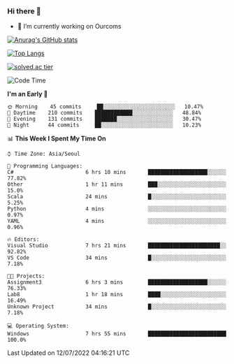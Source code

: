 ### Hi there 👋

- 🔭 I’m currently working on Ourcoms

<!--
**Rhange/Rhange** is a ✨ _special_ ✨ repository because its `README.md` (this file) appears on your GitHub profile.

Here are some ideas to get you started:

- 🌱 I’m currently learning ...
- 👯 I’m looking to collaborate on ...
- 🤔 I’m looking for help with ...
- 💬 Ask me about ...
- 📫 How to reach me: ...
- 😄 Pronouns: ...
- ⚡ Fun fact: ...
-->

[![Anurag's GitHub stats](https://github-readme-stats.vercel.app/api?username=rhange&show_icons=true&theme=gruvbox)](https://github.com/anuraghazra/github-readme-stats)

[![Top Langs](https://github-readme-stats.vercel.app/api/top-langs/?username=rhange&layout=compact&theme=gruvbox)](https://github.com/anuraghazra/github-readme-stats)

[![solved.ac tier](http://mazassumnida.wtf/api/generate_badge?boj=rhange0511)](https://solved.ac/rhange0511)

  <!--START_SECTION:waka-->
![Code Time](http://img.shields.io/badge/Code%20Time-0%20secs-blue)

**I'm an Early 🐤** 

```text
🌞 Morning    45 commits     ██░░░░░░░░░░░░░░░░░░░░░░░   10.47% 
🌆 Daytime    210 commits    ████████████░░░░░░░░░░░░░   48.84% 
🌃 Evening    131 commits    ███████░░░░░░░░░░░░░░░░░░   30.47% 
🌙 Night      44 commits     ██░░░░░░░░░░░░░░░░░░░░░░░   10.23%

```


📊 **This Week I Spent My Time On** 

```text
⌚︎ Time Zone: Asia/Seoul

💬 Programming Languages: 
C#                       6 hrs 10 mins       ███████████████████░░░░░░   77.82% 
Other                    1 hr 11 mins        ███░░░░░░░░░░░░░░░░░░░░░░   15.0% 
Scala                    24 mins             █░░░░░░░░░░░░░░░░░░░░░░░░   5.25% 
Python                   4 mins              ░░░░░░░░░░░░░░░░░░░░░░░░░   0.97% 
YAML                     4 mins              ░░░░░░░░░░░░░░░░░░░░░░░░░   0.96%

🔥 Editors: 
Visual Studio            7 hrs 21 mins       ███████████████████████░░   92.82% 
VS Code                  34 mins             █░░░░░░░░░░░░░░░░░░░░░░░░   7.18%

🐱‍💻 Projects: 
Assignment3              6 hrs 3 mins        ███████████████████░░░░░░   76.33% 
Lab8                     1 hr 18 mins        ████░░░░░░░░░░░░░░░░░░░░░   16.49% 
Unknown Project          34 mins             █░░░░░░░░░░░░░░░░░░░░░░░░   7.18%

💻 Operating System: 
Windows                  7 hrs 55 mins       █████████████████████████   100.0%

```


 Last Updated on 12/07/2022 04:16:21 UTC
<!--END_SECTION:waka-->
